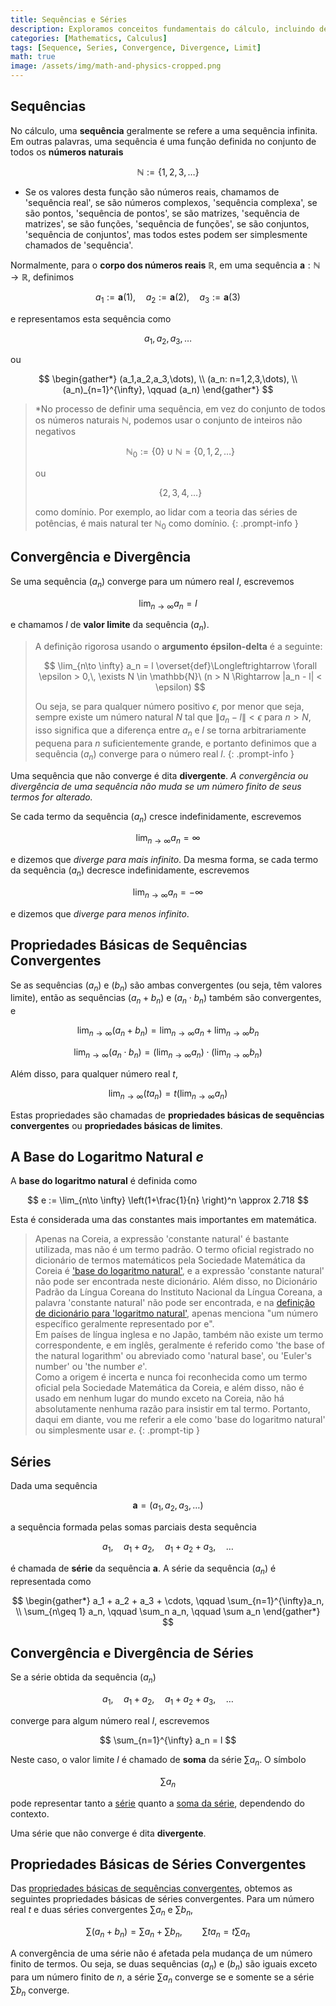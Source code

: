 ```yaml
---
title: Sequências e Séries
description: Exploramos conceitos fundamentais do cálculo, incluindo definições de sequências e séries, convergência e divergência de sequências, convergência e divergência de séries, e a definição da base do logaritmo natural e.
categories: [Mathematics, Calculus]
tags: [Sequence, Series, Convergence, Divergence, Limit]
math: true
image: /assets/img/math-and-physics-cropped.png
---
```


## Sequências
No cálculo, uma **sequência** geralmente se refere a uma sequência infinita. Em outras palavras, uma sequência é uma função definida no conjunto de todos os **números naturais**

$$ \mathbb{N} := \{1,2,3,\dots\} $$

* Se os valores desta função são números reais, chamamos de 'sequência real', se são números complexos, 'sequência complexa', se são pontos, 'sequência de pontos', se são matrizes, 'sequência de matrizes', se são funções, 'sequência de funções', se são conjuntos, 'sequência de conjuntos', mas todos estes podem ser simplesmente chamados de 'sequência'.

Normalmente, para o **corpo dos números reais** $\mathbb{R}$, em uma sequência $\mathbf{a}: \mathbb{N} \to \mathbb{R}$, definimos

$$ a_1 := \mathbf{a}(1), \quad a_2 := \mathbf{a}(2), \quad a_3 := \mathbf{a}(3) $$

e representamos esta sequência como

$$ a_1,\, a_2,\, a_3,\, \dots $$

ou

$$ \begin{gather*}
(a_1,a_2,a_3,\dots), \\
(a_n: n=1,2,3,\dots), \\
(a_n)_{n=1}^{\infty}, \qquad (a_n)
\end{gather*} $$

> *No processo de definir uma sequência, em vez do conjunto de todos os números naturais $\mathbb{N}$, podemos usar o conjunto de inteiros não negativos
>
> $$ \mathbb{N}_0 := \{0\} \cup \mathbb{N} = \{0,1,2,\dots\} $$
>
> ou
>
> $$\{2,3,4,\dots \}$$
>
> como domínio. Por exemplo, ao lidar com a teoria das séries de potências, é mais natural ter $\mathbb{N}_0$ como domínio.
{: .prompt-info }

## Convergência e Divergência
Se uma sequência $(a_n)$ converge para um número real $l$, escrevemos

$$ \lim_{n\to \infty} a_n = l $$

e chamamos $l$ de **valor limite** da sequência $(a_n)$.

> A definição rigorosa usando o **argumento épsilon-delta** é a seguinte:
>
> $$ \lim_{n\to \infty} a_n = l \overset{def}\Longleftrightarrow \forall \epsilon > 0,\, \exists N \in \mathbb{N}\ (n > N \Rightarrow |a_n - l| < \epsilon) $$
>
> Ou seja, se para qualquer número positivo $\epsilon$, por menor que seja, sempre existe um número natural $N$ tal que $\|a_n - l\| < \epsilon$ para $n>N$, isso significa que a diferença entre $a_n$ e $l$ se torna arbitrariamente pequena para $n$ suficientemente grande, e portanto definimos que a sequência $(a_n)$ converge para o número real $l$.
{: .prompt-info }

Uma sequência que não converge é dita **divergente**. *A convergência ou divergência de uma sequência não muda se um número finito de seus termos for alterado.*

Se cada termo da sequência $(a_n)$ cresce indefinidamente, escrevemos

$$ \lim_{n\to \infty} a_n = \infty $$

e dizemos que *diverge para mais infinito*. Da mesma forma, se cada termo da sequência $(a_n)$ decresce indefinidamente, escrevemos

$$ \lim_{n\to \infty} a_n = -\infty $$

e dizemos que *diverge para menos infinito*.

## Propriedades Básicas de Sequências Convergentes
Se as sequências $(a_n)$ e $(b_n)$ são ambas convergentes (ou seja, têm valores limite), então as sequências $(a_n + b_n)$ e $(a_n \cdot b_n)$ também são convergentes, e

$$ \lim_{n\to \infty} (a_n + b_n) = \lim_{n\to \infty} a_n + \lim_{n\to \infty} b_n \label{eqn:props_of_conv_series_1}\tag{1}$$

$$ \lim_{n\to \infty} (a_n \cdot b_n) = \left(\lim_{n\to \infty} a_n \right) \cdot \left(\lim_{n\to \infty} b_n \right) \label{eqn:props_of_conv_series_2}\tag{2}$$

Além disso, para qualquer número real $t$,

$$ \lim_{n\to \infty} (t a_n) = t\left(\lim_{n\to \infty} a_n \right) \label{eqn:props_of_conv_series_3}\tag{3}$$

Estas propriedades são chamadas de **propriedades básicas de sequências convergentes** ou **propriedades básicas de limites**.

## A Base do Logaritmo Natural $e$
A **base do logaritmo natural** é definida como

$$ e := \lim_{n\to \infty} \left(1+\frac{1}{n} \right)^n \approx 2.718 $$

Esta é considerada uma das constantes mais importantes em matemática.

> Apenas na Coreia, a expressão 'constante natural' é bastante utilizada, mas não é um termo padrão. O termo oficial registrado no dicionário de termos matemáticos pela Sociedade Matemática da Coreia é ['base do logaritmo natural'](https://www.kms.or.kr/mathdict/list.html?key=kname&keyword=%EC%9E%90%EC%97%B0%EB%A1%9C%EA%B7%B8%EC%9D%98+%EB%B0%91), e a expressão 'constante natural' não pode ser encontrada neste dicionário. Além disso, no Dicionário Padrão da Língua Coreana do Instituto Nacional da Língua Coreana, a palavra 'constante natural' não pode ser encontrada, e na [definição de dicionário para 'logaritmo natural'](https://stdict.korean.go.kr/search/searchView.do?pageSize=10&searchKeyword=%EC%9E%90%EC%97%B0%EB%A1%9C%EA%B7%B8), apenas menciona "um número específico geralmente representado por e".  
> Em países de língua inglesa e no Japão, também não existe um termo correspondente, e em inglês, geralmente é referido como 'the base of the natural logarithm' ou abreviado como 'natural base', ou 'Euler's number' ou 'the number $e$'.  
> Como a origem é incerta e nunca foi reconhecida como um termo oficial pela Sociedade Matemática da Coreia, e além disso, não é usado em nenhum lugar do mundo exceto na Coreia, não há absolutamente nenhuma razão para insistir em tal termo. Portanto, daqui em diante, vou me referir a ele como 'base do logaritmo natural' ou simplesmente usar $e$.
{: .prompt-tip }

## Séries
Dada uma sequência

$$ \mathbf{a} = (a_1, a_2, a_3, \dots) $$

a sequência formada pelas somas parciais desta sequência

$$ a_1, \quad a_1 + a_2, \quad a_1 + a_2 + a_3, \quad \dots $$

é chamada de **série** da sequência $\mathbf{a}$. A série da sequência $(a_n)$ é representada como

$$ \begin{gather*}
a_1 + a_2 + a_3 + \cdots, \qquad \sum_{n=1}^{\infty}a_n, \\
\sum_{n\geq 1} a_n, \qquad \sum_n a_n, \qquad \sum a_n 
\end{gather*} $$

## Convergência e Divergência de Séries
Se a série obtida da sequência $(a_n)$

$$ a_1, \quad a_1 + a_2, \quad a_1 + a_2 + a_3, \quad \dots $$

converge para algum número real $l$, escrevemos

$$ \sum_{n=1}^{\infty} a_n = l $$

Neste caso, o valor limite $l$ é chamado de **soma** da série $\sum a_n$. O símbolo

$$ \sum a_n $$

pode representar tanto a <u>série</u> quanto a <u>soma da série</u>, dependendo do contexto.

Uma série que não converge é dita **divergente**.

## Propriedades Básicas de Séries Convergentes
Das [propriedades básicas de sequências convergentes](#propriedades-básicas-de-sequências-convergentes), obtemos as seguintes propriedades básicas de séries convergentes. Para um número real $t$ e duas séries convergentes $\sum a_n$ e $\sum b_n$,

$$ \sum(a_n + b_n) = \sum a_n + \sum b_n, \qquad \sum ta_n = t\sum a_n \tag{4}$$

A convergência de uma série não é afetada pela mudança de um número finito de termos. Ou seja, se duas sequências $(a_n)$ e $(b_n)$ são iguais exceto para um número finito de $n$, a série $\sum a_n$ converge se e somente se a série $\sum b_n$ converge.
